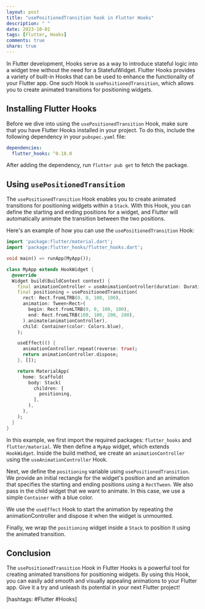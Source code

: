 ```yaml
---
layout: post
title: "usePositionedTransition hook in Flutter Hooks"
description: " "
date: 2023-10-01
tags: [Flutter, Hooks]
comments: true
share: true
---
```


In Flutter development, Hooks serve as a way to introduce stateful logic into a widget tree without the need for a StatefulWidget. Flutter Hooks provides a variety of built-in Hooks that can be used to enhance the functionality of your Flutter app. One such Hook is `usePositionedTransition`, which allows you to create animated transitions for positioning widgets.

## Installing Flutter Hooks

Before we dive into using the `usePositionedTransition` Hook, make sure that you have Flutter Hooks installed in your project. To do this, include the following dependency in your `pubspec.yaml` file:

```yaml
dependencies:
  flutter_hooks: ^0.18.0
```

After adding the dependency, run `flutter pub get` to fetch the package.

## Using `usePositionedTransition`

The `usePositionedTransition` Hook enables you to create animated transitions for positioning widgets within a `Stack`. With this Hook, you can define the starting and ending positions for a widget, and Flutter will automatically animate the transition between the two positions.

Here's an example of how you can use the `usePositionedTransition` Hook:

```dart
import 'package:flutter/material.dart';
import 'package:flutter_hooks/flutter_hooks.dart';

void main() => runApp(MyApp());

class MyApp extends HookWidget {
  @override
  Widget build(BuildContext context) {
    final animationController = useAnimationController(duration: Duration(seconds: 1));
    final positioning = usePositionedTransition(
      rect: Rect.fromLTRB(0, 0, 100, 100),
      animation: Tween<Rect>(
        begin: Rect.fromLTRB(0, 0, 100, 100),
        end: Rect.fromLTRB(100, 100, 200, 200),
      ).animate(animationController),
      child: Container(color: Colors.blue),
    );

    useEffect(() {
      animationController.repeat(reverse: true);
      return animationController.dispose;
    }, []);

    return MaterialApp(
      home: Scaffold(
        body: Stack(
          children: [
            positioning,
          ],
        ),
      ),
    );
  }
}
```

In this example, we first import the required packages: `flutter_hooks` and `flutter/material`. We then define a `MyApp` widget, which extends `HookWidget`. Inside the build method, we create an `animationController` using the `useAnimationController` Hook.

Next, we define the `positioning` variable using `usePositionedTransition`. We provide an initial rectangle for the widget's position and an animation that specifies the starting and ending positions using a `RectTween`. We also pass in the child widget that we want to animate. In this case, we use a simple `Container` with a blue color.

We use the `useEffect` Hook to start the animation by repeating the animationController and dispose it when the widget is unmounted.

Finally, we wrap the `positioning` widget inside a `Stack` to position it using the animated transition.

## Conclusion

The `usePositionedTransition` Hook in Flutter Hooks is a powerful tool for creating animated transitions for positioning widgets. By using this Hook, you can easily add smooth and visually appealing animations to your Flutter app. Give it a try and unleash its potential in your next Flutter project!

\[hashtags: #Flutter #Hooks\]